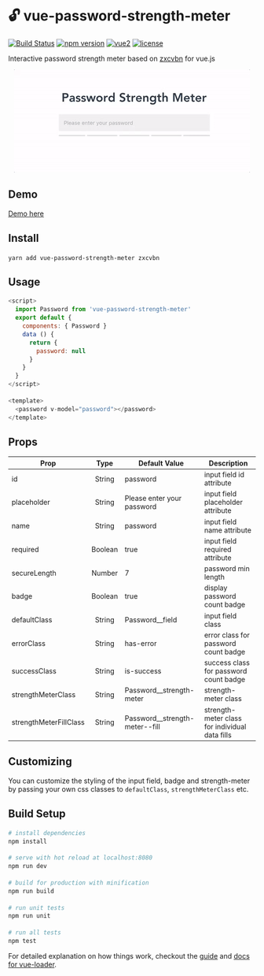 # 🔓 vue-password-strength-meter

[![Build Status](https://travis-ci.org/apertureless/vue-password-strength-meter.svg?branch=master)](https://travis-ci.org/apertureless/vue-password-strength-meter)
[![npm version](https://badge.fury.io/js/vue-password-strength-meter.svg)](https://badge.fury.io/js/vue-password-strength-meter)
[![vue2](https://img.shields.io/badge/vue-2.x-brightgreen.svg)](https://vuejs.org/)
[![license](https://img.shields.io/github/license/mashape/apistatus.svg)](https://github.com/apertureless/vue-password-strength-meter/blob/master/LICENSE.txt)

Interactive password strength meter based on [zxcvbn](https://github.com/dropbox/zxcvbn) for vue.js

<p align="center">
  <img src="/static/demo.gif" alt="🔓" title="🔓 Demo" />
</p>

## Demo

[Demo here](https://apertureless.github.io/vue-password-strength-meter/)

## Install

`yarn add vue-password-strength-meter zxcvbn`

## Usage

```javascript
<script>
  import Password from 'vue-password-strength-meter'
  export default {
    components: { Password }
    data () {
      return {
        password: null
      }
    }
  }
</script>

<template>
  <password v-model="password"></password>
</template>
```

## Props

| Prop   |      Type      |  Default Value | Description
|----------|:-------------:|------|------|
| id |  String | password | input field id attribute |
| placeholder |  String | Please enter your password | input field placeholder attribute |
| name |  String | password | input field name attribute |
| required |  Boolean | true | input field required attribute |
| secureLength |  Number | 7 | password min length |
| badge |  Boolean | true | display password count badge |
| defaultClass |  String | Password__field | input field class |
| errorClass |  String | has-error | error class for password count badge |
| successClass |  String | is-success | success class for password count badge |
| strengthMeterClass |  String | Password__strength-meter | strength-meter class |
| strengthMeterFillClass |  String | Password__strength-meter--fill | strength-meter class for individual data fills |

## Customizing

You can customize the styling of the input field, badge and strength-meter by passing your own css classes
to `defaultClass`, `strengthMeterClass` etc.

## Build Setup

``` bash
# install dependencies
npm install

# serve with hot reload at localhost:8080
npm run dev

# build for production with minification
npm run build

# run unit tests
npm run unit

# run all tests
npm test
```

For detailed explanation on how things work, checkout the [guide](http://vuejs-templates.github.io/webpack/) and [docs for vue-loader](http://vuejs.github.io/vue-loader).
